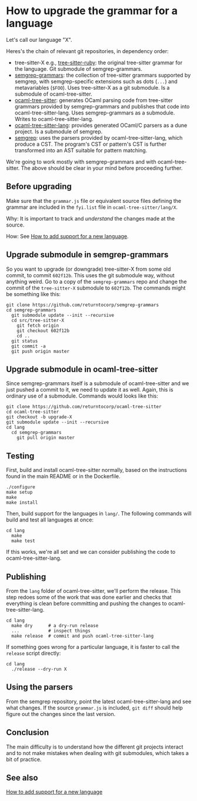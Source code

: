 How to upgrade the grammar for a language
==

Let's call our language "X".

Heres's the chain of relevant git repositories, in dependency order:

* tree-sitter-X e.g.,
  [tree-sitter-ruby](https://github.com/tree-sitter/tree-sitter-ruby):
  the original tree-sitter grammar for the language.
  Git submodule of semgrep-grammars.
* [semgrep-grammars](https://github.com/returntocorp/semgrep-grammars):
  the collection of tree-sitter grammars supported by semgrep,
  with semgrep-specific extensions such as dots (`...`) and
  metavariables (`$FOO`). Uses tree-sitter-X as a git submodule. Is a
  submodule of ocaml-tree-sitter.
* [ocaml-tree-sitter](https://github.com/returntocorp/ocaml-tree-sitter):
  generates OCaml parsing code from tree-sitter grammars provided by
  semgrep-grammars and publishes that code into
  ocaml-tree-sitter-lang. Uses semgrep-grammars as a submodule. Writes
  to ocaml-tree-sitter-lang.
* [ocaml-tree-sitter-lang](https://github.com/returntocorp/ocaml-tree-sitter-lang):
  provides generated OCaml/C parsers as a dune project. Is a submodule
  of semgrep.
* [semgrep](https://github.com/returntocorp/semgrep): uses the parsers
  provided by ocaml-tree-sitter-lang, which produce a CST. The
  program's CST or pattern's CST is further transformed into an AST
  suitable for pattern matching.

We're going to work mostly with semgrep-grammars and with
ocaml-tree-sitter. The above should be clear in your mind before
proceeding further.

Before upgrading
--

Make sure that the `grammar.js` file or equivalent source files
defining the grammar are included in the `fyi.list` file in
`ocaml-tree-sitter/lang/X`.

Why: It is important to track and _understand_ the changes made at the
source.

How: See [How to add support for a new language](adding-a-language.md).

Upgrade submodule in semgrep-grammars
--

So you want to upgrade (or downgrade) tree-sitter-X from some old
commit, to commit `602f12b`. This uses the git submodule way, without
anything weird. Go to a copy of the `semgrep-grammars` repo and change
the commit of the `tree-sitter-X` submodule to `602f12b`. The commands
might be something like this:

```
git clone https://github.com/returntocorp/semgrep-grammars
cd semgrep-grammars
  git submodule update --init --recursive
  cd src/tree-sitter-X
    git fetch origin
    git checkout 602f12b
    cd ..
  git status
  git commit -a
  git push origin master
```

Upgrade submodule in ocaml-tree-sitter
--

Since semgrep-grammars itself is a submodule of ocaml-tree-sitter and
we just pushed a commit to it, we need to update it as well. Again,
this is ordinary use of a submodule. Commands would looks like this:

```
git clone https://github.com/returntocorp/ocaml-tree-sitter
cd ocaml-tree-sitter
git checkout -b upgrade-X
git submodule update --init --recursive
cd lang
  cd semgrep-grammars
    git pull origin master
```

Testing
--

First, build and install ocaml-tree-sitter normally, based on the
instructions found in the main README or in the Dockerfile.

```
./configure
make setup
make
make install
```

Then, build support for the languages in `lang/`. The following
commands will build and test all languages at once:

```
cd lang
  make
  make test
```

If this works, we're all set and we can consider publishing the code
to ocaml-tree-sitter-lang.

Publishing
--

From the `lang` folder of ocaml-tree-sitter, we'll perform the
release. This step redoes some of the work that was done earlier and
checks that everything is clean before committing and pushing the
changes to ocaml-tree-sitter-lang.

```
cd lang
  make dry      # a dry-run release
  ...           # inspect things
  make release  # commit and push ocaml-tree-sitter-lang
```

If something goes wrong for a particular language, it is faster to
call the `release` script directly:

```
cd lang
  ./release --dry-run X
```

Using the parsers
--

From the semgrep repository, point the latest ocaml-tree-sitter-lang
and see what changes. If the source `grammar.js` is included, `git
diff` should help figure out the changes since the last version.

Conclusion
--

The main difficulty is to understand how the different git projects
interact and to not make mistakes when dealing with git submodules,
which takes a bit of practice.

See also
--

[How to add support for a new language](adding-a-language.md)
